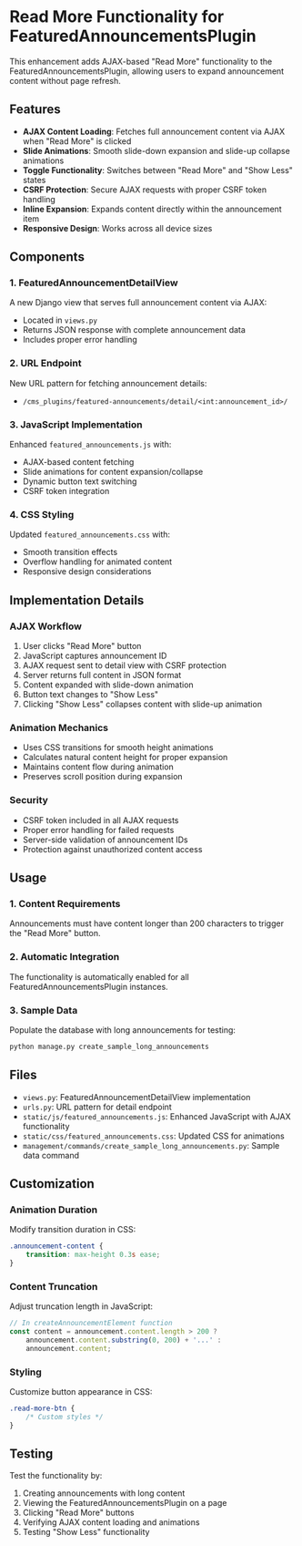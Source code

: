 # Read More Functionality for FeaturedAnnouncementsPlugin

This enhancement adds AJAX-based "Read More" functionality to the FeaturedAnnouncementsPlugin, allowing users to expand announcement content without page refresh.

## Features

- **AJAX Content Loading**: Fetches full announcement content via AJAX when "Read More" is clicked
- **Slide Animations**: Smooth slide-down expansion and slide-up collapse animations
- **Toggle Functionality**: Switches between "Read More" and "Show Less" states
- **CSRF Protection**: Secure AJAX requests with proper CSRF token handling
- **Inline Expansion**: Expands content directly within the announcement item
- **Responsive Design**: Works across all device sizes

## Components

### 1. FeaturedAnnouncementDetailView
A new Django view that serves full announcement content via AJAX:
- Located in `views.py`
- Returns JSON response with complete announcement data
- Includes proper error handling

### 2. URL Endpoint
New URL pattern for fetching announcement details:
- `/cms_plugins/featured-announcements/detail/<int:announcement_id>/`

### 3. JavaScript Implementation
Enhanced `featured_announcements.js` with:
- AJAX-based content fetching
- Slide animations for content expansion/collapse
- Dynamic button text switching
- CSRF token integration

### 4. CSS Styling
Updated `featured_announcements.css` with:
- Smooth transition effects
- Overflow handling for animated content
- Responsive design considerations

## Implementation Details

### AJAX Workflow
1. User clicks "Read More" button
2. JavaScript captures announcement ID
3. AJAX request sent to detail view with CSRF protection
4. Server returns full content in JSON format
5. Content expanded with slide-down animation
6. Button text changes to "Show Less"
7. Clicking "Show Less" collapses content with slide-up animation

### Animation Mechanics
- Uses CSS transitions for smooth height animations
- Calculates natural content height for proper expansion
- Maintains content flow during animation
- Preserves scroll position during expansion

### Security
- CSRF token included in all AJAX requests
- Proper error handling for failed requests
- Server-side validation of announcement IDs
- Protection against unauthorized content access

## Usage

### 1. Content Requirements
Announcements must have content longer than 200 characters to trigger the "Read More" button.

### 2. Automatic Integration
The functionality is automatically enabled for all FeaturedAnnouncementsPlugin instances.

### 3. Sample Data
Populate the database with long announcements for testing:
```bash
python manage.py create_sample_long_announcements
```

## Files

- `views.py`: FeaturedAnnouncementDetailView implementation
- `urls.py`: URL pattern for detail endpoint
- `static/js/featured_announcements.js`: Enhanced JavaScript with AJAX functionality
- `static/css/featured_announcements.css`: Updated CSS for animations
- `management/commands/create_sample_long_announcements.py`: Sample data command

## Customization

### Animation Duration
Modify transition duration in CSS:
```css
.announcement-content {
    transition: max-height 0.3s ease;
}
```

### Content Truncation
Adjust truncation length in JavaScript:
```javascript
// In createAnnouncementElement function
const content = announcement.content.length > 200 ? 
    announcement.content.substring(0, 200) + '...' : 
    announcement.content;
```

### Styling
Customize button appearance in CSS:
```css
.read-more-btn {
    /* Custom styles */
}
```

## Testing

Test the functionality by:
1. Creating announcements with long content
2. Viewing the FeaturedAnnouncementsPlugin on a page
3. Clicking "Read More" buttons
4. Verifying AJAX content loading and animations
5. Testing "Show Less" functionality